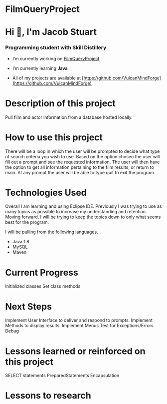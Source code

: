 # FilmQueryProject

# Hi 👋, I'm Jacob Stuart
### Programming student with Skill Distillery

- I’m currently working on [FilmQueryProject](https://github.com/VulcanMindForge/FilmQueryProject)

- I’m currently learning **Java**

- All of my projects are available at [https://github.com/VulcanMindForge](https://github.com/VulcanMindForge)

# Description of this project
Pull film and actor information from a database hosted locally.

# How to use this project
There will be a loop in which the user will be prompted to decide what type of search criteria you wish to use. Based on the option chosen the user will fill out a prompt and see the requested information. The user will then have the option to get all information pertaining to the film results, or return to main. At any prompt the user will be able to type quit to exit the program.

# Technologies Used
Overall I am learning and using Eclipse IDE. Previously I was trying to use as many topics as possible to increase my understanding and retention. Moving forward, I will be trying to keep the topics down to only what seems best for the program.

I will be pulling from the following languages.
- Java 1.8
- MySQL
- Maven

# Current Progress
Initialized classes
Set class methods

# Next Steps
Implement User Interface to deliver and respond to prompts.
Implement Methods to display results.
Implement Menus
Test for Exceptions/Errors
Debug

# Lessons learned or reinforced on this project
SELECT statements
PreparedStatements
Encapsulation

# Lessons to research

